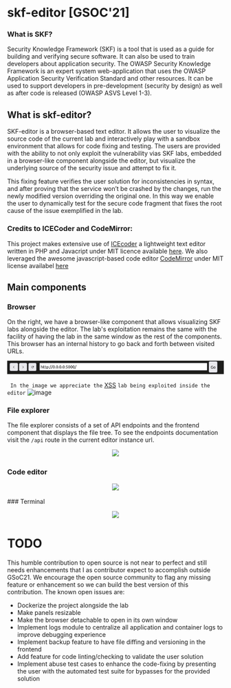 # skf-editor [GSOC'21]

### What is SKF?
Security Knowledge Framework (SKF) is a tool that is used as a guide for building and verifying secure software. It can also be used to train developers about application security. The OWASP Security Knowledge Framework is an expert system web-application that uses the OWASP Application Security Verification Standard and other resources. It can be used to support developers in pre-development (security by design) as well as after code is released (OWASP ASVS Level 1-3).

## What is skf-editor?
SKF-editor is a browser-based text editor. It allows the user to visualize the source code of the current lab and interactively play with a sandbox environment that allows for code fixing and testing. The users are provided with the ability to not only exploit the vulnerability vias SKF labs, embedded in a browser-like component alongside the editor, but visualize the underlying source of the security issue and attempt to fix it. 

This fixing feature verifies the user solution for inconsistencies in syntax, and after proving that the service won’t be crashed by the changes, run the newly modified version overriding the original one. In this way we enable the user to dynamically test for the secure code fragment that fixes the root cause of the issue exemplified in the lab.

### Credits to ICECoder and CodeMirror:
This project makes extensive use of [ICEcoder](https://github.com/icecoder/ICEcoder) a lightweight text editor written in PHP and Javacript under MIT licence available [here](https://github.com/icecoder/ICEcoder/blob/master/LICENSE.md). We also leveraged the awesome javascript-based code editor [CodeMirror](https://codemirror.net/) under MIT license availabel [here](https://github.com/codemirror/CodeMirror/blob/master/LICENSE)


## Main components

### Browser
On the right, we have a browser-like component that allows visualizing SKF labs alongside the editor. The lab's exploitation remains the same with the facility of having the lab in the same window as the rest of the components. This browser has an internal history to go back and forth between visited URLs.

<p align="center">
  <img src="docs/Browser2.png">
</p>

``` In the image we appreciate the``` [XSS](https://github.com/blabla1337/skf-labs/tree/master/XSS) ```lab being exploited inside the editor```
![image](docs/Browser1.png)



### File explorer
The file explorer consists of a set of API endpoints and the frontend component that displays the file tree. To see the endpoints documentation visit the ```/api``` route in the current editor instance url.

<p align="center">
  <img src="docs/FileExplorer1.png">
</p>

### Code editor

<p align="center">
  <img src="docs/Editor1.png">
</p>
### Terminal
<p align="center">
  <img src="docs/Terminal1.png">
</p>

# TODO
This humble contribution to open source is not near to perfect and still needs enhancements that I as contributor expect to accomplish outside GSoC21. We encourage the open source community to flag any missing feature or enhancement so we can build the best version of this contribution. The known open issues are:

* Dockerize the project alongside the lab
* Make panels resizable
* Make the browser detachable to open in its own window
* Implement logs module to centralize all application and container logs to improve debugging experience
* Implement backup feature to have file diffing and versioning in the frontend
* Add feature for code linting/checking to validate the user solution
* Implement abuse test cases to enhance the code-fixing by presenting the user with the automated test suite for bypasses for the provided solution



